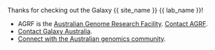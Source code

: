 Thanks for checking out the Galaxy {{ site_name }} {{ lab_name }}! 

 * AGRF is the [Australian Genome Research Facility](https://www.agrf.org.au/). [Contact AGRF](https://www.agrf.org.au/contact-us-enquiry).
 * [Contact Galaxy Australia](https://site.usegalaxy.org.au/request).
 * [Connect with the Australian genomics community](https://www.biocommons.org.au/genomics-domain).
